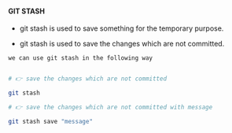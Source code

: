 #### GIT STASH

- git stash is used to save something for the temporary purpose.

- git stash is used to save the changes which are not committed.

`we can use git stash in the following way`

```bash

# 👉 save the changes which are not committed

git stash

# 👉 save the changes which are not committed with message

git stash save "message"


```
